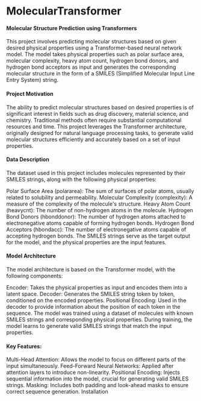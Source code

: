 # MolecularTransformer
#### Molecular Structure Prediction using Transformers

This project involves predicting molecular structures based on given desired physical properties using a Transformer-based neural network model. The model takes physical properties such as polar surface area, molecular complexity, heavy atom count, hydrogen bond donors, and hydrogen bond acceptors as input and generates the corresponding molecular structure in the form of a SMILES (Simplified Molecular Input Line Entry System) string.

#### Project Motivation
The ability to predict molecular structures based on desired properties is of significant interest in fields such as drug discovery, material science, and chemistry. Traditional methods often require substantial computational resources and time. This project leverages the Transformer architecture, originally designed for natural language processing tasks, to generate valid molecular structures efficiently and accurately based on a set of input properties.

#### Data Description
The dataset used in this project includes molecules represented by their SMILES strings, along with the following physical properties:

Polar Surface Area (polararea): The sum of surfaces of polar atoms, usually related to solubility and permeability.
Molecular Complexity (complexity): A measure of the complexity of the molecule's structure.
Heavy Atom Count (heavycnt): The number of non-hydrogen atoms in the molecule.
Hydrogen Bond Donors (hbonddonor): The number of hydrogen atoms attached to electronegative atoms capable of forming hydrogen bonds.
Hydrogen Bond Acceptors (hbondacc): The number of electronegative atoms capable of accepting hydrogen bonds.
The SMILES strings serve as the target output for the model, and the physical properties are the input features.

#### Model Architecture

The model architecture is based on the Transformer model, with the following components:

Encoder: Takes the physical properties as input and encodes them into a latent space.
Decoder: Generates the SMILES string token by token, conditioned on the encoded properties.
Positional Encoding: Used in the decoder to provide information about the position of each token in the sequence.
The model was trained using a dataset of molecules with known SMILES strings and corresponding physical properties. During training, the model learns to generate valid SMILES strings that match the input properties.

#### Key Features:
Multi-Head Attention: Allows the model to focus on different parts of the input simultaneously.
Feed-Forward Neural Networks: Applied after attention layers to introduce non-linearity.
Positional Encoding: Injects sequential information into the model, crucial for generating valid SMILES strings.
Masking: Includes both padding and look-ahead masks to ensure correct sequence generation.
Installation
